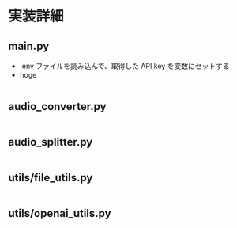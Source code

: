 # 実装詳細

## main.py

- .env ファイルを読み込んで、取得した API key を変数にセットする
- hoge

```python
```

## audio_converter.py

```python
```

## audio_splitter.py

```python
```

## utils/file_utils.py

```python
```

## utils/openai_utils.py 

```python
```
